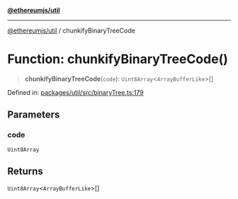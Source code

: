 [**@ethereumjs/util**](../README.md)

***

[@ethereumjs/util](../README.md) / chunkifyBinaryTreeCode

# Function: chunkifyBinaryTreeCode()

> **chunkifyBinaryTreeCode**(`code`): `Uint8Array`\<`ArrayBufferLike`\>[]

Defined in: [packages/util/src/binaryTree.ts:179](https://github.com/ethereumjs/ethereumjs-monorepo/blob/master/packages/util/src/binaryTree.ts#L179)

## Parameters

### code

`Uint8Array`

## Returns

`Uint8Array`\<`ArrayBufferLike`\>[]
